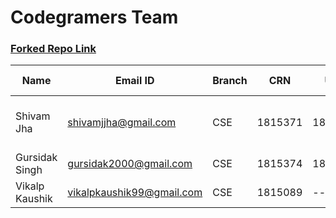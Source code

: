 
# Codegramers Team

### [Forked Repo Link](https://github.com/Codegramers/Hackathon-1.1)

| Name| Email ID |Branch| CRN | URN| Area of Interest |Github ID
|--|--|--|--|--|--|--|
| Shivam Jha | shivamjjha@gmail.com | CSE |1815371 |1805990 |Web Dev, Mobile Dev | [shivamjjha](https://github.com/shivamjjha) |
| Gursidak Singh | gursidak2000@gmail.com | CSE | 1815374|1805960 | Web Dev | [gursidak](https://github.com/gursidak/) |
| Vikalp Kaushik | vikalpkaushik99@gmail.com | CSE | 1815089| -- | Web Dev | [Vikalp2502](https://github.com/Vikalp2502/) |
